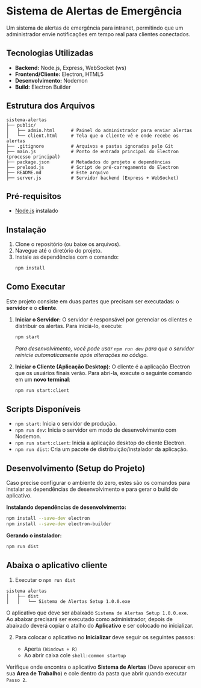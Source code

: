 # Sistema de Alertas de Emergência

Um sistema de alertas de emergência para intranet, permitindo que um administrador envie notificações em tempo real para clientes conectados.

## Tecnologias Utilizadas

- **Backend:** Node.js, Express, WebSocket (ws)
- **Frontend/Cliente:** Electron, HTML5
- **Desenvolvimento:** Nodemon
- **Build:** Electron Builder

## Estrutura dos Arquivos

```
sistema-alertas
├── public/
│   ├── admin.html      # Painel do administrador para enviar alertas
│   └── client.html     # Tela que o cliente vê e onde recebe os alertas
├── .gitignore          # Arquivos e pastas ignorados pelo Git
├── main.js             # Ponto de entrada principal do Electron (processo principal)
├── package.json        # Metadados do projeto e dependências
├── preload.js          # Script de pré-carregamento do Electron
├── README.md           # Este arquivo
├── server.js           # Servidor backend (Express + WebSocket)
```

## Pré-requisitos

- [Node.js](https://nodejs.org/) instalado

## Instalação

1. Clone o repositório (ou baixe os arquivos).
2. Navegue até o diretório do projeto.
3. Instale as dependências com o comando:
   ```bash
   npm install
   ```

## Como Executar

Este projeto consiste em duas partes que precisam ser executadas: o **servidor** e o **cliente**.

1.  **Iniciar o Servidor:**
    O servidor é responsável por gerenciar os clientes e distribuir os alertas. Para iniciá-lo, execute:
    ```bash
    npm start
    ```
    *Para desenvolvimento, você pode usar `npm run dev` para que o servidor reinicie automaticamente após alterações no código.*

2.  **Iniciar o Cliente (Aplicação Desktop):**
    O cliente é a aplicação Electron que os usuários finais verão. Para abri-la, execute o seguinte comando em um **novo terminal**:
    ```bash
    npm run start:client
    ```

## Scripts Disponíveis

- `npm start`: Inicia o servidor de produção.
- `npm run dev`: Inicia o servidor em modo de desenvolvimento com Nodemon.
- `npm run start:client`: Inicia a aplicação desktop do cliente Electron.
- `npm run dist`: Cria um pacote de distribuição/instalador da aplicação.

## Desenvolvimento (Setup do Projeto)

Caso precise configurar o ambiente do zero, estes são os comandos para instalar as dependências de desenvolvimento e para gerar o build do aplicativo.

**Instalando dependências de desenvolvimento:**
```bash
npm install --save-dev electron
npm install --save-dev electron-builder
```

**Gerando o instalador:**
```bash
npm run dist
```

## Abaixa o aplicativo cliente

1. Executar o `npm run dist`  
```
sistema alertas
│   ├── dist
│   │   └── Sistema de Alertas Setup 1.0.0.exe
```
O aplicativo que deve ser abaixado `Sistema de Alertas Setup 1.0.0.exe`. Ao abaixar precisará ser executado como administrador, depois de abaixado deverá copiar o atalho do **Aplicativo** e ser colocado no inicializar. 

2. Para colocar o aplicativo no **Inicializar** deve seguir os seguintes passos:

    - Aperta `(Windows + R)`
    - Ao abrir caixa cole `shell:common startup`

Verifique onde encontra o aplicativo **Sistema de Alertas** (Deve aparecer em sua **Area de Trabalho**) e cole dentro da pasta que abrir quando executar `Passo 2`.

